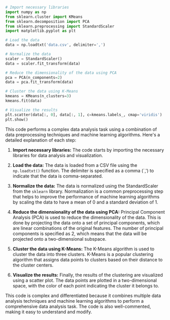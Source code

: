 ```python
# Import necessary libraries
import numpy as np
from sklearn.cluster import KMeans
from sklearn.decomposition import PCA
from sklearn.preprocessing import StandardScaler
import matplotlib.pyplot as plt

# Load the data
data = np.loadtxt('data.csv', delimiter=',')

# Normalize the data
scaler = StandardScaler()
data = scaler.fit_transform(data)

# Reduce the dimensionality of the data using PCA
pca = PCA(n_components=2)
data = pca.fit_transform(data)

# Cluster the data using K-Means
kmeans = KMeans(n_clusters=3)
kmeans.fit(data)

# Visualize the results
plt.scatter(data[:, 0], data[:, 1], c=kmeans.labels_, cmap='viridis')
plt.show()

```

This code performs a complex data analysis task using a combination of data preprocessing techniques and machine learning algorithms. Here's a detailed explanation of each step:

1. **Import necessary libraries:** The code starts by importing the necessary libraries for data analysis and visualization.

2. **Load the data:** The data is loaded from a CSV file using the `np.loadtxt()` function. The delimiter is specified as a comma (`,') to indicate that the data is comma-separated.

3. **Normalize the data:** The data is normalized using the StandardScaler from the `sklearn` library. Normalization is a common preprocessing step that helps to improve the performance of machine learning algorithms by scaling the data to have a mean of 0 and a standard deviation of 1.

4. **Reduce the dimensionality of the data using PCA:** Principal Component Analysis (PCA) is used to reduce the dimensionality of the data. This is done by projecting the data onto a set of principal components, which are linear combinations of the original features. The number of principal components is specified as 2, which means that the data will be projected onto a two-dimensional subspace.

5. **Cluster the data using K-Means:** The K-Means algorithm is used to cluster the data into three clusters. K-Means is a popular clustering algorithm that assigns data points to clusters based on their distance to the cluster centers.

6. **Visualize the results:** Finally, the results of the clustering are visualized using a scatter plot. The data points are plotted in a two-dimensional space, with the color of each point indicating the cluster it belongs to.

This code is complex and differentiated because it combines multiple data analysis techniques and machine learning algorithms to perform a comprehensive data analysis task. The code is also well-commented, making it easy to understand and modify.